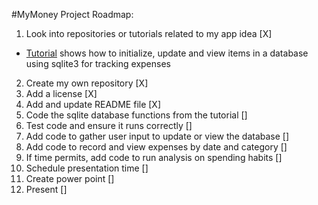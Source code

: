 #MyMoney Project Roadmap:
1. Look into repositories or tutorials related to my app idea [X]
  - [Tutorial](https://youtu.be/sYBDJ15dNVc) shows how to initialize, update and view items in a database using sqlite3 for tracking expenses
2. Create my own repository [X]
3. Add a license [X]
4. Add and update README file [X]
5. Code the sqlite database functions from the tutorial []
6. Test code and ensure it runs correctly []
7. Add code to gather user input to update or view the database []
8. Add code to record and view expenses by date and category []
9. If time permits, add code to run analysis on spending habits []
10. Schedule presentation time []
11. Create power point []
12. Present []
